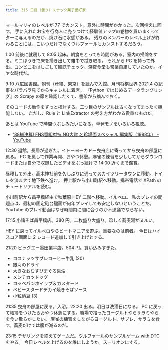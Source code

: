 ```yaml
---
title: 315 日目（曇り）スナック菓子愛好家
---
```


マールマリィのレベルが 77 でカンスト。意外に時間がかかった。次回控えに回す。
手に入れたお宝を行商人に売りつけて経験値アップの巻物を買いまくって夕一に与えるのだが、焼け石に水感がある。
残りのメンバーのレベル上げが終わることには、こいつだけでなくウルファールもカンストするだろう。

1:00 前後に就寝して 8:05 起床。朝食をとっても時間がある。室内の掃除をする。ミニほうきで床を掃き出して雑巾で拭き取る。
それから PC を持って外出。コンビニをはしごして雑誌チェック。深夜食堂も営業自粛していたのか。イヤな時代だ。

9:10 八広図書館。朝刊（産経、東京）を読んで入館。月刊将棋世界 2021.4 の記事をパラパラ見てからキャレルに着席。
『Python ではじめるデータラングリング』の Scrapy の節を確認したくて、書架から摘んでおく。

そのコードの動作をずっと検討する。二つ目のサンプルは古くなってまったく機能しない。
ただし、Rule と LinkExtractor の考え方がわかる貴重なものだ。

あとは YouTube で時間つぶしみたいになる。単発モノをいろいろ視聴。

* ['88総決算! FNS番組対抗 NG大賞 名珍場面スペシャル 編集版（1988年） - YouTube](https://www.youtube.com/watch?v=WEVP1Y_vsqY)

12:30 退館。長居が過ぎた。イトーヨーカドー曳舟店に寄ってから曳舟の部屋に戻る。
PC を戻して作業再開、おやつ休憩。麻雀の練習を少ししてからダウンロードまたは自分で収録したビデオをぶっ続けで 14:00 近くまで鑑賞。

昼寝して外出。高木神社前を久しぶりに通ってスカイツリータウンに移動。トイレを済ませて地下鉄へ進む。
押上駅から小川町駅へ移動。携帯電話で XPath のチュートリアルを読む。

小川町駅から昌平橋経由で秋葉原 HEY 二階へ移動。イルベロ。
私のプレイの問題点は、最初の固定砲台鍵面が何年プレイしても安定しないということだ。YouTube のプレイ動画はなぜ時間内に間に合うのか不思議でならない。

17:15 小諸そば昌平橋店。380 円。二枚盛り大盛り。珍しく蕎麦湯がヌルい。

HEY に戻ってイルベロやらビートマニアを遊ぶ。重要なのは前者。
今日はハイスコア画面に 2 レコード追加して引き上げとする。

21:20 ビッグエー墨田業平店。504 円。買い込みすぎた。

* ココナッツサブレコーヒー牛乳 (20)
* 銀河のドライ
* 大きなおむすびまぐろ醤油
* メンチカツドッグ
* コッペパンホイップ＆カスタード
* ベビースタードデカイ焼きそばソース
* 小粒納豆 (3)

21:35 曳舟の部屋に戻る。入浴。22:20 出る。明日は洗濯日になる。
PC に戻って帳簿をつけたらおやつ休憩にする。職場で拾ったヨーグルトやらサラミやらを食い散らかしたい。
麻雀の練習をしながらヨーグルト、サブレ、サラミを食す。蕎麦だけでは腹が減るのだ。

23:15 テザリングを終えてゲームだ。[ウルファールのサンプルゲーム with DTC][bshf21b] をやる。
今日レベルを上げるのを誰にしようか。スーリオンにする。

[bshf21b]: https://wodifes.net/game/show/446
